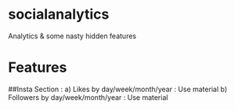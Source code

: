 # socialanalytics
Analytics &amp; some nasty hidden features

# Features

##Insta Section :
	a) Likes by day/week/month/year : Use material
	b) Followers by day/week/month/year : Use material